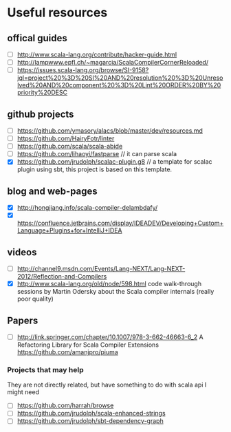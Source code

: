 # Useful resources

## offical guides

- [ ] http://www.scala-lang.org/contribute/hacker-guide.html
- [ ] http://lampwww.epfl.ch/~magarcia/ScalaCompilerCornerReloaded/
- [ ] https://issues.scala-lang.org/browse/SI-9158?jql=project%20%3D%20SI%20AND%20resolution%20%3D%20Unresolved%20AND%20component%20%3D%20Lint%20ORDER%20BY%20priority%20DESC

## github projects

- [ ] https://github.com/ymasory/alacs/blob/master/dev/resources.md
- [ ] https://github.com/HairyFotr/linter
- [ ] https://github.com/scala/scala-abide
- [ ] https://github.com/lihaoyi/fastparse  // it can parse scala 
- [x] https://github.com/jrudolph/scalac-plugin.g8  // a template for scalac plugin using sbt, this project is based on this template.

## blog and web-pages

- [x] http://hongjiang.info/scala-compiler-delambdafy/
- [x] https://confluence.jetbrains.com/display/IDEADEV/Developing+Custom+Language+Plugins+for+IntelliJ+IDEA

## videos

- [ ] http://channel9.msdn.com/Events/Lang-NEXT/Lang-NEXT-2012/Reflection-and-Compilers
- [x] http://www.scala-lang.org/old/node/598.html    code walk-through sessions by Martin Odersky about the Scala compiler internals (really poor quality)

## Papers

- [ ] http://link.springer.com/chapter/10.1007/978-3-662-46663-6_2     A Refactoring Library for Scala Compiler Extensions  https://github.com/amanjpro/piuma

### Projects that may help

They are not directly related, but have something to do with scala api I might need

- [ ] https://github.com/harrah/browse
- [ ] https://github.com/jrudolph/scala-enhanced-strings
- [ ] https://github.com/jrudolph/sbt-dependency-graph
